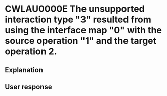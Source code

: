 # CWLAU0000E The unsupported interaction type "3" resulted from using the interface map "0" with the source operation "1" and the target operation 2.

## Explanation

## User response